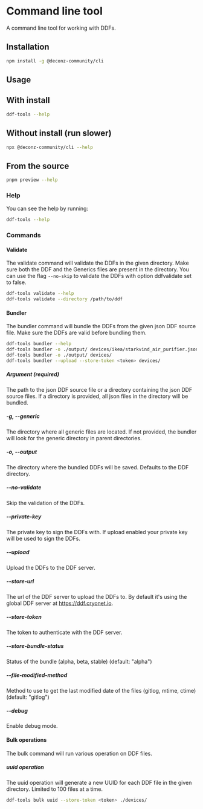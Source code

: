 # Command line tool

A command line tool for working with DDFs.

## Installation

```bash
npm install -g @deconz-community/cli
```

## Usage

## With install

```bash
ddf-tools --help
```

## Without install (run slower)

```bash
npx @deconz-community/cli --help
```

## From the source

```bash
pnpm preview --help
```

### Help

You can see the help by running:
```bash
ddf-tools --help
```

### Commands

#### Validate

The validate command will validate the DDFs in the given directory.
Make sure both the DDF and the Generics files are present in the directory.
You can use the flag `--no-skip` to validate the DDFs with option ddfvalidate set to false.

```bash
ddf-tools validate --help
ddf-tools validate --directory /path/to/ddf
```

#### Bundler

The bundler command will bundle the DDFs from the given json DDF source file.
Make sure the DDFs are valid before bundling them.

```bash
ddf-tools bundler --help
ddf-tools bundler -o ./output/ devices/ikea/starkvind_air_purifier.json
ddf-tools bundler -o ./output/ devices/
ddf-tools bundler --upload --store-token <token> devices/
```

##### Argument <path> (required)
The path to the json DDF source file or a directory containing the json DDF source files.
If a directory is provided, all json files in the directory will be bundled.

##### -g, --generic <path>
The directory where all generic files are located.
If not provided, the bundler will look for the generic directory in parent directories.

##### -o, --output <path>
The directory where the bundled DDFs will be saved.
Defaults to the DDF directory.

##### --no-validate
Skip the validation of the DDFs.

##### --private-key <privateKey>
The private key to sign the DDFs with. If upload enabled your private key will be used to sign the DDFs.

##### --upload
Upload the DDFs to the DDF server.

##### --store-url <url>
The url of the DDF server to upload the DDFs to. By default it's using the global DDF server at https://ddf.cryonet.io.

##### --store-token <token>
The token to authenticate with the DDF server.

##### --store-bundle-status <status>
Status of the bundle (alpha, beta, stable) (default: "alpha")

##### --file-modified-method <method>
Method to use to get the last modified date of the files (gitlog, mtime, ctime) (default: "gitlog")

##### --debug
Enable debug mode.

#### Bulk operations

The bulk command will run various operation on DDF files.

##### uuid operation

The uuid operation will generate a new UUID for each DDF file in the given directory.
Limited to 100 files at a time.

```bash
ddf-tools bulk uuid --store-token <token> ./devices/
```
